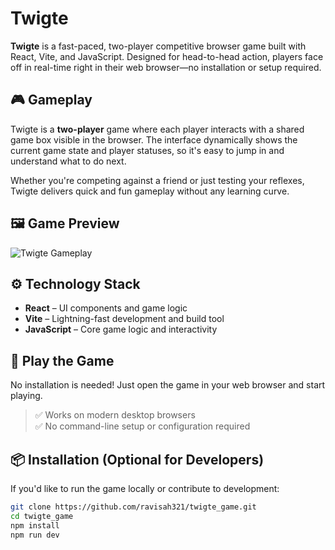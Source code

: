 # Twigte

**Twigte** is a fast-paced, two-player competitive browser game built with React, Vite, and JavaScript. Designed for head-to-head action, players face off in real-time right in their web browser—no installation or setup required.

## 🎮 Gameplay

Twigte is a **two-player** game where each player interacts with a shared game box visible in the browser. The interface dynamically shows the current game state and player statuses, so it's easy to jump in and understand what to do next.

Whether you're competing against a friend or just testing your reflexes, Twigte delivers quick and fun gameplay without any learning curve.

## 🖼️ Game Preview

![Twigte Gameplay](src/assets/gameImage.png)

## ⚙️ Technology Stack

- **React** – UI components and game logic
- **Vite** – Lightning-fast development and build tool
- **JavaScript** – Core game logic and interactivity

## 🚀 Play the Game

No installation is needed! Just open the game in your web browser and start playing.

> ✅ Works on modern desktop browsers  
> ✅ No command-line setup or configuration required

## 📦 Installation (Optional for Developers)

If you'd like to run the game locally or contribute to development:

```bash
git clone https://github.com/ravisah321/twigte_game.git
cd twigte_game
npm install
npm run dev
